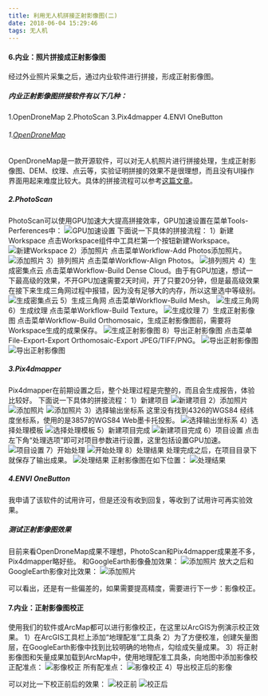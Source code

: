 ```yaml
---
title: 利用无人机拼接正射影像图(二)
date: 2018-06-04 15:29:46
tags: 无人机
---
```


#### 6.内业：照片拼接成正射影像图
经过外业照片采集之后，通过内业软件进行拼接，形成正射影像图。

##### 内业正射影像图拼接软件有以下几种：
1.OpenDroneMap
2.PhotoScan
3.Pix4dmapper
4.ENVI OneButton

###### 1.[OpenDroneMap](http://opendronemap.org)
OpenDroneMap是一款开源软件，可以对无人机照片进行拼接处理，生成正射影像图、DEM、纹理、点云等，实验证明拼接的效果不是很理想，而且没有UI操作界面用起来难度比较大。具体的拼接流程可以参考[这篇文章](https://mp.weixin.qq.com/s?__biz=MzUzNDc0NjQ5NA==&mid=2247484330&amp;idx=1&amp;sn=2fd17bbb9d9117344c3c0769a6a8bd21&source=41#wechat_redirect)。

##### 2.PhotoScan
PhotoScan可以使用GPU加速大大提高拼接效率，GPU加速设置在菜单Tools-Perferences中：
![GPU加速设置](dronephotoscreatedom2/9.png)
下面说一下具体的拼接流程：
1）新建Workspace
点击Workspace组件中工具栏第一个按钮新建Workspace。
![新建Workspace](dronephotoscreatedom2/1.png)
2）添加照片
点击菜单Workflow-Add Photos添加照片。
![添加照片](dronephotoscreatedom2/1.1.png)
3）排列照片
点击菜单Workflow-Align Photos。
![排列照片](dronephotoscreatedom2/2.png)
4）生成密集点云
点击菜单Workflow-Build Dense Cloud。由于有GPU加速，想试一下最高级的效果，不开GPU加速需要2天时间，开了只要20分钟，但是最高级效果在接下来生成三角网过程中报错，因为没有足够大的内存，所以这里选中等级别。
![生成密集点云](dronephotoscreatedom2/3.png)
5）生成三角网
点击菜单Workflow-Build Mesh。
![生成三角网](dronephotoscreatedom2/4.png)
6）生成纹理
点击菜单Workflow-Build Texture。
![生成纹理](dronephotoscreatedom2/5.png)
7）生成正射影像图
点击菜单Workflow-Build Orthomosaic，生成正射影像图前，需要将Workspace生成的成果保存。
![生成正射影像图](dronephotoscreatedom2/6.png)
8）导出正射影像图
点击菜单File-Export-Export Orthomosaic-Export JPEG/TIFF/PNG。
![导出正射影像图](dronephotoscreatedom2/7.png)
![导出正射影像图](dronephotoscreatedom2/8.png)

##### 3.Pix4dmapper
Pix4dmapper在前期设置之后，整个处理过程是完整的，而且会生成报告，体验比较好。
下面说一下具体的拼接流程：
1）新建项目
![新建项目](dronephotoscreatedom2/12.png)
2）添加照片
![添加照片](dronephotoscreatedom2/13.png)
![添加照片](dronephotoscreatedom2/14.png)
3）选择输出坐标系
这里没有找到4326的WGS84 经纬度坐标系，使用的是3857的WGS84 Web墨卡托投影。
![选择输出坐标系](dronephotoscreatedom2/15.png)
4）选择处理模板
![选择处理模板](dronephotoscreatedom2/16.png)
5）新建项目完成
![新建项目完成](dronephotoscreatedom2/17.png)
6）项目设置
点击左下角“处理选项”即可对项目参数进行设置，这里包括设置GPU加速。
![项目设置](dronephotoscreatedom2/18.png)
7）开始处理
![开始处理](dronephotoscreatedom2/18.1.jpg)
8）处理结果
处理完成之后，在项目目录下就保存了输出成果。
![处理结果](dronephotoscreatedom2/19.png)
正射影像图在如下位置：
![处理结果](dronephotoscreatedom2/20.png)

##### 4.ENVI OneButton
我申请了该软件的试用许可，但是还没有收到回复，等收到了试用许可再实验效果。

##### 测试正射影像图效果
目前来看OpenDroneMap成果不理想，PhotoScan和Pix4dmapper成果差不多，Pix4dmapper略好些。
和GoogleEarth影像叠加效果：
![添加照片](dronephotoscreatedom2/10.png)
放大之后和GoogleEarth影像对比效果：
![添加照片](dronephotoscreatedom2/11.png)

可以看出，还是有一些偏差的，如果需要提高精度，需要进行下一步：影像校正。

#### 7.内业：正射影像图校正
使用我们的软件或ArcMap都可以进行影像校正，在这里以ArcGIS为例演示校正效果。
1）在ArcGIS工具栏上添加“地理配准”工具条
2）为了方便校准，创建矢量图层，在GoogleEarth影像中找到比较明确的地物点，勾绘成矢量成果。
3）将正射影像图和矢量成果加载到ArcMap中，使用地理配准工具条，向地图中添加影像校正配准点：
![影像校正](dronephotoscreatedom2/jz1.png)
所有配准点：
![影像校正](dronephotoscreatedom2/jz2.png)
4）导出校正后的影像

可以对比一下校正前后的效果：
![校正前](dronephotoscreatedom2/11.png)
![校正后](dronephotoscreatedom2/jz3.png)

